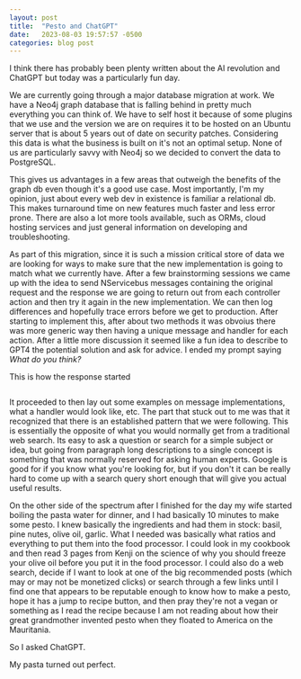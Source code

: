 ```yaml
---
layout: post
title:  "Pesto and ChatGPT"
date:   2023-08-03 19:57:57 -0500
categories: blog post
---
```

I think there has probably been plenty written about the AI revolution and ChatGPT but today was a particularly fun day. 

We are currently going through a major database migration at work. We have a Neo4j graph database that is falling behind in pretty much everything you can think of. We have to self host it because of some plugins that we use and the version we are on requires it to be hosted on an Ubuntu server that is about 5 years out of date on security patches. Considering this data is what the business is built on it's not an optimal setup. None of us are particularly savvy with Neo4j so we decided to convert the data to PostgreSQL. 

This gives us advantages in a few areas that outweigh the benefits of the graph db even though it's a good use case. Most importantly, I'm my opinion, just about every web dev in existence is familiar a relational db. This makes turnaround time on new features much faster and less error prone. There are also a lot more tools available, such as ORMs, cloud hosting services and just general information on developing and troubleshooting.

As part of this migration, since it is such a mission critical store of data we are looking for ways to make sure that the new implementation is going to match what we currently have. After a few brainstorming sessions we came up with the idea to send NServicebus messages containing the original request and the response we are going to return out from each controller action and then try it again in the new implementation. We can then log differences and hopefully trace errors before we get to production. After starting to implement this, after about two methods it was obvoius there was more generic way then having a unique message and handler for each action. After a little more discussion it seemed like a fun idea to describe to GPT4 the potential solution and ask for advice. I ended my prompt saying _What do you think?_

This is how the response started 
```It sounds like you're implementing a form of request shadowing or mirroring to compare the behavior of two different implementations of your API. This is a technique often used to safely test new implementations in a production-like environment without affecting actual users.
```

It proceeded to then lay out some examples on message implementations, what a handler would look like, etc. The part that stuck out to me was that it recognized that there is an established pattern that we were following. This is essentially the opposite of what you would normally get from a traditional web search. Its easy to ask a question or search for a simple subject or idea, but going from paragraph long descriptions to a single concept is something that was normally reserved for asking human experts. Google is good for if you know what you're looking for, but if you don't it can be really hard to come up with a search query short enough that will give you actual useful results.

On the other side of the spectrum after I finished for the day my wife started boiling the pasta water for dinner, and I had basically 10 minutes to make some pesto. I knew basically the ingredients and had them in stock: basil, pine nutes, olive oil, garlic. What I needed was basically what ratios and everything to put them into the food processor. I could look in my cookbook and then read 3 pages from Kenji on the science of why you should freeze your olive oil before you put it in the food processor. I could also do a web search, decide if I want to look at one of the big recommended posts (which may or may not be monetized clicks) or search through a few links until I find one that appears to be reputable enough to know how to make a pesto, hope it has a jump to recipe button, and then pray they're not a vegan or something as I read the recipe because I am not reading about how their great grandmother invented pesto when they floated to America on the Mauritania.

So I asked ChatGPT.

My pasta turned out perfect.